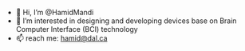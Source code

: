 - 👋 Hi, I’m @HamidMandi
- 👀 I’m interested in designing and developing devices base on Brain Computer Interface (BCI) technology
- 📫  reach me: hamid@dal.ca

<!---
HamidMandi/HamidMandi is a ✨ special ✨ repository because its `README.md` (this file) appears on your GitHub profile.
You can click the Preview link to take a look at your changes.
--->
